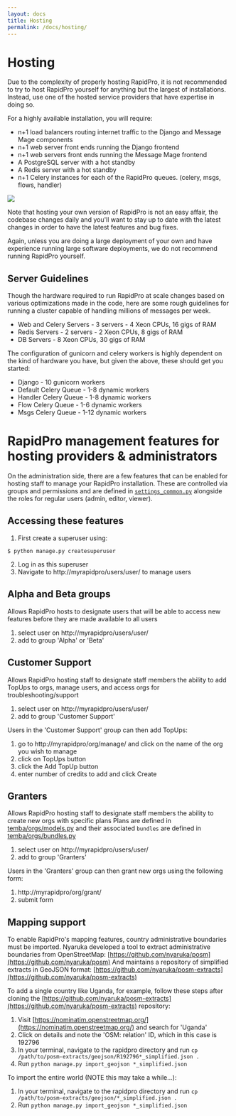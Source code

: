 ```yaml
---
layout: docs
title: Hosting
permalink: /docs/hosting/
---
```


# Hosting

Due to the complexity of properly hosting RapidPro, it is not recommended to try
to host RapidPro yourself for anything but the largest of installations. Instead, use
one of the hosted service providers that have expertise in doing so.

For a highly available installation, you will require:

 * n+1 load balancers routing internet traffic to the Django and Message Mage components
 * n+1 web server front ends running the Django frontend
 * n+1 web servers front ends running the Message Mage frontend
 * A PostgreSQL server with a hot standby
 * A Redis server with a hot standby
 * n+1 Celery instances for each of the RapidPro queues. (celery, msgs, flows, handler)

<img src="{{site.baseurl}}/images/hosting.png" widht="100%">

<div class="note">
<p>Note that hosting your own version of RapidPro is not an easy affair, the codebase
changes daily and you'll want to stay up to date with the latest
changes in order to have the latest features and bug fixes.</p>

<p>Again, unless you are doing a large deployment of your own and have experience
running large software deployments, we do not recommend running RapidPro
yourself.</p>
</div>

## Server Guidelines

Though the hardware required to run RapidPro at scale changes based on various
optimizations made in the code, here are some rough guidelines for running a cluster
capable of handling millions of messages per week.

 * Web and Celery Servers - 3 servers - 4 Xeon CPUs, 16 gigs of RAM
 * Redis Servers - 2 servers - 2 Xeon CPUs, 8 gigs of RAM
 * DB Servers - 8 Xeon CPUs, 30 gigs of RAM

The configuration of gunicorn and celery workers is highly dependent on the kind
of hardware you have, but given the above, these should get you started:

 * Django - 10 gunicorn workers
 * Default Celery Queue - 1-8 dynamic workers
 * Handler Celery Queue - 1-8 dynamic workers
 * Flow Celery Queue - 1-6 dynamic workers
 * Msgs Celery Queue - 1-12 dynamic workers

# RapidPro management features for hosting providers & administrators

On the administration side, there are a few features that can be enabled for hosting staff to manage your RapidPro installation.
These are controlled via groups and permissions and are defined in [`settings_common.py`](https://github.com/rapidpro/rapidpro/blob/master/temba/settings_common.py#L480) alongside the roles for regular users (admin, editor, viewer).

## Accessing these features

1. First create a superuser using:
```
$ python manage.py createsuperuser
```

2. Log in as this superuser
3. Navigate to http://myrapidpro/users/user/ to manage users


## Alpha and Beta groups

Allows RapidPro hosts to designate users that will be able to access new features before they are made available to all users

1. select user on http://myrapidpro/users/user/
2. add to group 'Alpha' or 'Beta'

## Customer Support

Allows RapidPro hosting staff to designate staff members the ability to add TopUps to orgs, manage users, and access orgs for troubleshooting/support

1. select user on http://myrapidpro/users/user/
2. add to group 'Customer Support'

Users in the 'Customer Support' group can then add TopUps:

1. go to http://myrapidpro/org/manage/ and click on the name of the org you wish to manage
2. click on TopUps button
3. click the Add TopUp button
4. enter number of credits to add and click Create


## Granters

Allows RapidPro hosting staff to designate staff members the ability to create new orgs with specific plans
Plans are defined in [temba/orgs/models.py](https://github.com/rapidpro/rapidpro/blob/master/temba/orgs/models.py#L50) and their associated `bundles` are defined in [temba/orgs/bundles.py](https://github.com/rapidpro/rapidpro/blob/master/temba/orgs/bundles.py)

1. select user on http://myrapidpro/users/user/
2. add to group 'Granters'

Users in the 'Granters' group can then grant new orgs using the following form:

1. http://myrapidpro/org/grant/
2. submit form


## Mapping support

To enable RapidPro's mapping features, country administrative boundaries must be imported.
Nyaruka developed a tool to extract administrative boundaries from OpenStreetMap: [https://github.com/nyaruka/posm](https://github.com/nyaruka/posm)
And maintains a repository of simplified extracts in GeoJSON format: [https://github.com/nyaruka/posm-extracts](https://github.com/nyaruka/posm-extracts)

To add a single country like Uganda, for example, follow these steps after cloning the [https://github.com/nyaruka/posm-extracts](https://github.com/nyaruka/posm-extracts) repository:

1. Visit [https://nominatim.openstreetmap.org/](https://nominatim.openstreetmap.org/) and search for 'Uganda'
2. Click on details and note the 'OSM: relation' ID, which in this case is 192796
3. In your terminal, navigate to the rapidpro directory and run `cp /path/to/posm-extracts/geojson/R192796*_simplified.json .`
4. Run `python manage.py import_geojson *_simplified.json`

To import the entire world (NOTE this may take a while...):

1. In your terminal, navigate to the rapidpro directory and run `cp /path/to/posm-extracts/geojson/*_simplified.json .`
2. Run `python manage.py import_geojson *_simplified.json`
